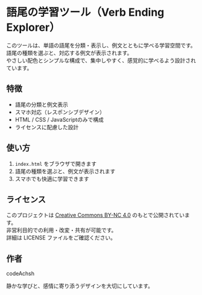 # 語尾の学習ツール（Verb Ending Explorer）

このツールは、単語の語尾を分類・表示し、例文とともに学べる学習空間です。  
語尾の種類を選ぶと、対応する例文が表示されます。  
やさしい配色とシンプルな構成で、集中しやすく、感覚的に学べるよう設計されています。

## 特徴

- 語尾の分類と例文表示
- スマホ対応（レスポンシブデザイン）
- HTML / CSS / JavaScriptのみで構成
- ライセンスに配慮した設計

## 使い方

1. `index.html` をブラウザで開きます  
2. 語尾の種類を選ぶと、例文が表示されます  
3. スマホでも快適に学習できます

## ライセンス

このプロジェクトは [Creative Commons BY-NC 4.0](LICENSE) のもとで公開されています。  
非営利目的での利用・改変・共有が可能です。  
詳細は LICENSE ファイルをご確認ください。

## 作者

codeAchsh  

静かな学びと、感情に寄り添うデザインを大切にしています。

